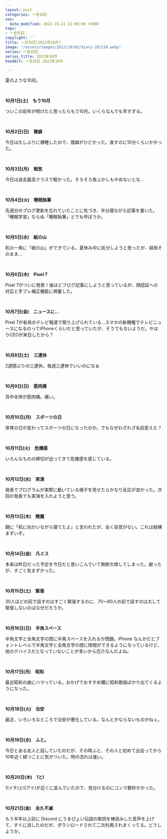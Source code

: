 ```yaml
---
layout: post
categories: 一言日記
seo:
  date_modified: 2022-10-21 22:00:00 +0900
tags:
- 一言日記
copylight: ''
title: 一言日記(2022年10月)
image: "/assets/images/2022/10/02/diary-202210.webp"
series: 一言日記
series_title: 2022年10月
headAlt: 一言日記 2022年10月

---
```

夏のような10月。

<br>

**10月1日(土)　もう10月**

ついこの前年が明けたと思ったらもう10月。いくらなんでも早すぎる。

<br>

**10月2日(日)　寝癖**

今日は久しぶりに爆睡したので、寝癖がひどかった。直すのに10分くらいかかった。

<br>

**10月3日(月)　眠気**

今日は過去最高クラスで眠かった。そろそろ夜ふかしもやめないとな…

<br>

**10月4日(火)　睡眠執筆**

先週分のブログ更新を忘れていたことに気づき、半分寝ながら記事を書いた。「睡眠学習」ならぬ「睡眠執筆」とでも呼ぼうか。

<br>

**10月5日(水)　紙の山**

机の一角に「紙の山」ができている。夏休み中に処分しようと思ったが、結局そのまま…

<br>

**10月6日(木)　Pixel 7**

Pixel 7がついに発表！後ほどブログ記事にしようと思っているが、顔認証への対応と手ブレ補正機能に興奮した。

<br>

**10月7日(金)　ニュースに…**

Pixel 7が各局のテレビ報道で取り上げられている…スマホの新機種でテレビニュースになるのってiPhoneくらいだと思っていたが、そうでもないようだ。やはりCEOが来日したから？

<br>

**10月8日(土)　三連休**

2週間ぶりの三連休。毎週三連休でいいのになぁ

<br>

**10月9日(日)　筋肉痛**

背中全体が筋肉痛。痛い。

<br>

**10月10日(月)　スポーツの日**

体育の日が変わってスポーツの日になったのか。でもなぜわざわざ名前変えた？

<br>

**10月11日(火)　危機感**

いろんなものの締切が迫ってきて危機感を感じている。

<br>

**10月12日(水)　実演**

発表でプログラムが実際に動いている様子を見せたらかなり反応が良かった。次回の発表でも実演を入れようと思う。

<br>

**10月13日(木)　睡魔**

親に「机に向かいながら寝てたよ」と言われたが、全く自覚がない。これは結構まずいぞ。

<br>

**10月14日(金)　凡ミス**

本来は昨日だった予定を今日だと思いこんでいて無断欠席してしまった。謝ったが、すごく気まずかった。

<br>

**10月15日(土)　緊張**

30人ほどの前で話すのはすごく緊張するのに、70～80人の前で話すのは大して緊張しないのはなぜだろうか。

<br>

**10月16日(日)　半角スペース**

半角文字と全角文字の間に半角スペースを入れるか問題。iPhone なんかだとフォントレベルで半角文字と全角文字の間に隙間ができるようになっているけど、他のデバイスだとなっていないことが多いから厄介なんだよね。

<br>

**10月17日(月)　昭和**

最近昭和の曲にハマっている。おかげでおすすめ欄に昭和歌謡ばかり出てくるようになった。

<br>

**10月18日(火)　治安**

最近、いろいろなところで治安が悪化している。なんとかならないものかねぇ。

<br>

**10月19日(水)　ふと。**

今日とある友人と話していたのだが、その時ふと、その人と初めて出会ってから10年近く経つことに気がついた。時の流れは速い。

<br>

**10月20日(木)　1とI**

1(イチ)とI(アイ)が近くに並んでいたので、見分けるのにコンマ数秒かかった。

<br>

**10月21日(金)　永久不滅**

もう半年以上前に Discord にうまぴょい伝説の歌詞を棒読みした音声を上げて、すぐに消したのだが、ダウンロードされて二次利用されまくってる。どうしようか。